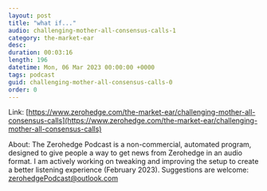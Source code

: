 ```yaml
---
layout: post
title: "what if..."
audio: challenging-mother-all-consensus-calls-1
category: the-market-ear
desc: 
duration: 00:03:16
length: 196
datetime: Mon, 06 Mar 2023 00:00:00 +0000
tags: podcast
guid: challenging-mother-all-consensus-calls-0
order: 0
---
```



Link: [https://www.zerohedge.com/the-market-ear/challenging-mother-all-consensus-calls](https://www.zerohedge.com/the-market-ear/challenging-mother-all-consensus-calls)

About: The Zerohedge Podcast is a non-commercial, automated program, designed to give people a way to get news from Zerohedge in an audio format.  I am actively working on tweaking and improving the setup to create a better listening experience (February 2023).  Suggestions are welcome: [zerohedgePodcast@outlook.com](mailto:zerohedgePodcast@outlook.com)